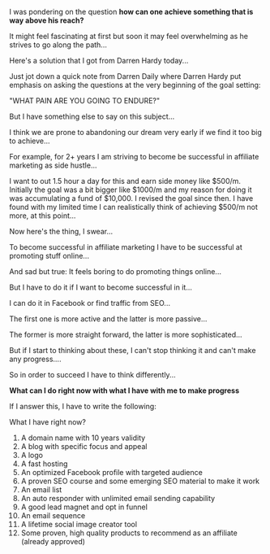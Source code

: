 I was pondering on the question **how can one achieve something that is way above his reach?**

It might feel fascinating at first but soon it may feel overwhelming as he strives to go along the path...

Here's a solution that I got from Darren Hardy today...

Just jot down a quick note from Darren Daily where Darren Hardy put emphasis on asking the questions at the very beginning of the goal setting:

"WHAT PAIN ARE YOU GOING TO ENDURE?"

But I have something else to say on this subject...

I think we are prone to abandoning our dream very early if we find it too big to achieve...

For example, for 2+ years I am striving to become be successful in affiliate marketing as side hustle...

I want to out 1.5 hour a day for this and earn side money like $500/m. Initially the goal was a bit bigger like $1000/m and my reason for doing it was accumulating a fund of $10,000. I revised the goal since then. I have found with my limited time I can realistically think of achieving $500/m not more, at this point...

Now here's the thing, I swear...

To become successful in affiliate marketing I have to be successful at promoting stuff online...

And sad but true: It feels boring to do promoting things online...

But I have to do it if I want to become successful in it...

I can do it in Facebook or find traffic from SEO...

The first one is more active and the latter is more passive...

The former is more straight forward, the latter is more sophisticated...

But if I start to thinking about these, I can't stop thinking it and can't make any progress....

So in order to succeed I have to think differently...

**What can I do right now with what I have with me to make progress**

If I answer this, I have to write the following:

What I have right now?
1. A domain name with 10 years validity 
2. A blog with specific focus and appeal
3. A logo
4. A fast hosting
5. An optimized Facebook profile with targeted audience
6. A proven SEO course and some emerging SEO material to make it work
7. An email list
8. An auto responder with unlimited email sending capability
9. A good lead magnet and opt in funnel
10. An email sequence
11. A lifetime social image creator tool
12. Some proven, high quality products to recommend as an affiliate (already approved)




